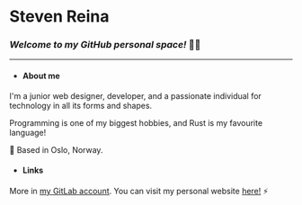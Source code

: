 
# Steven Reina

### *Welcome to my GitHub personal space!* 👨‍💻

---

- #### About me

I'm a junior web designer, developer, and a passionate individual for technology in all its forms and shapes.

Programming is one of my biggest hobbies, and Rust is my favourite language!

📍 Based in Oslo, Norway.

- #### Links

More in [my GitLab account](https://gitlab.com/stevenreina/).
You can visit my personal website [here!](https://stevenreina.com/) ⚡️

